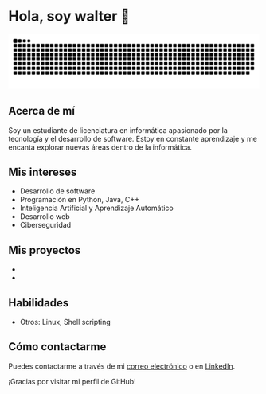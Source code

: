 # Hola, soy walter  👋
![Snake animation](https://github.com/MagnoEfren/magnoefren/blob/main/github_snake.svg)
## Acerca de mí
Soy un estudiante de licenciatura en informática apasionado por la tecnología y el desarrollo de software. Estoy en constante aprendizaje y me encanta explorar nuevas áreas dentro de la informática.

## Mis intereses
- Desarrollo de software
- Programación en Python, Java, C++
- Inteligencia Artificial y Aprendizaje Automático
- Desarrollo web
- Ciberseguridad

## Mis proyectos
-
- 
## Habilidades
- Otros: Linux, Shell scripting

## Cómo contactarme
Puedes contactarme a través de mi [correo electrónico](walterw9512@gmail.com) o en [LinkedIn](https://www.linkedin.com/in/tu-perfil-linkedin).

¡Gracias por visitar mi perfil de GitHub!
